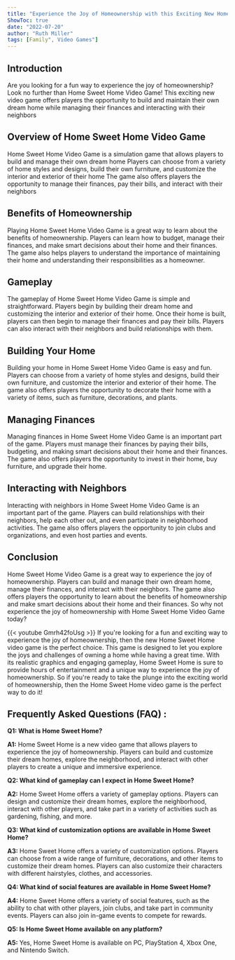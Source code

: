 ```yaml
---
title: "Experience the Joy of Homeownership with this Exciting New Home Sweet Home Video Game!"
ShowToc: true 
date: "2022-07-20"
author: "Ruth Miller" 
tags: [Family", Video Games"]
---
```

## Introduction 
Are you looking for a fun way to experience the joy of homeownership? Look no further than Home Sweet Home Video Game! This exciting new video game offers players the opportunity to build and maintain their own dream home while managing their finances and interacting with their neighbors 

## Overview of Home Sweet Home Video Game
Home Sweet Home Video Game is a simulation game that allows players to build and manage their own dream home Players can choose from a variety of home styles and designs, build their own furniture, and customize the interior and exterior of their home The game also offers players the opportunity to manage their finances, pay their bills, and interact with their neighbors 

## Benefits of Homeownership
Playing Home Sweet Home Video Game is a great way to learn about the benefits of homeownership. Players can learn how to budget, manage their finances, and make smart decisions about their home and their finances. The game also helps players to understand the importance of maintaining their home and understanding their responsibilities as a homeowner. 

## Gameplay
The gameplay of Home Sweet Home Video Game is simple and straightforward. Players begin by building their dream home and customizing the interior and exterior of their home. Once their home is built, players can then begin to manage their finances and pay their bills. Players can also interact with their neighbors and build relationships with them. 

## Building Your Home
Building your home in Home Sweet Home Video Game is easy and fun. Players can choose from a variety of home styles and designs, build their own furniture, and customize the interior and exterior of their home. The game also offers players the opportunity to decorate their home with a variety of items, such as furniture, decorations, and plants. 

## Managing Finances
Managing finances in Home Sweet Home Video Game is an important part of the game. Players must manage their finances by paying their bills, budgeting, and making smart decisions about their home and their finances. The game also offers players the opportunity to invest in their home, buy furniture, and upgrade their home. 

## Interacting with Neighbors
Interacting with neighbors in Home Sweet Home Video Game is an important part of the game. Players can build relationships with their neighbors, help each other out, and even participate in neighborhood activities. The game also offers players the opportunity to join clubs and organizations, and even host parties and events. 

## Conclusion
Home Sweet Home Video Game is a great way to experience the joy of homeownership. Players can build and manage their own dream home, manage their finances, and interact with their neighbors. The game also offers players the opportunity to learn about the benefits of homeownership and make smart decisions about their home and their finances. So why not experience the joy of homeownership with Home Sweet Home Video Game today?

{{< youtube Gmrh42foUsg >}} 
If you're looking for a fun and exciting way to experience the joy of homeownership, then the new Home Sweet Home video game is the perfect choice. This game is designed to let you explore the joys and challenges of owning a home while having a great time. With its realistic graphics and engaging gameplay, Home Sweet Home is sure to provide hours of entertainment and a unique way to experience the joy of homeownership. So if you're ready to take the plunge into the exciting world of homeownership, then the Home Sweet Home video game is the perfect way to do it!

## Frequently Asked Questions (FAQ) :
**Q1: What is Home Sweet Home?**

**A1:** Home Sweet Home is a new video game that allows players to experience the joy of homeownership. Players can build and customize their dream homes, explore the neighborhood, and interact with other players to create a unique and immersive experience. 

**Q2: What kind of gameplay can I expect in Home Sweet Home?**

**A2:** Home Sweet Home offers a variety of gameplay options. Players can design and customize their dream homes, explore the neighborhood, interact with other players, and take part in a variety of activities such as gardening, fishing, and more. 

**Q3: What kind of customization options are available in Home Sweet Home?**

**A3:** Home Sweet Home offers a variety of customization options. Players can choose from a wide range of furniture, decorations, and other items to customize their dream homes. Players can also customize their characters with different hairstyles, clothes, and accessories. 

**Q4: What kind of social features are available in Home Sweet Home?**

**A4:** Home Sweet Home offers a variety of social features, such as the ability to chat with other players, join clubs, and take part in community events. Players can also join in-game events to compete for rewards. 

**Q5: Is Home Sweet Home available on any platform?**

**A5:** Yes, Home Sweet Home is available on PC, PlayStation 4, Xbox One, and Nintendo Switch.



